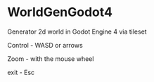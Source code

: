 # WorldGenGodot4
Generator 2d world in Godot Engine 4 via tileset

Control - WASD or arrows 

Zoom - with the mouse wheel

exit - Esc
